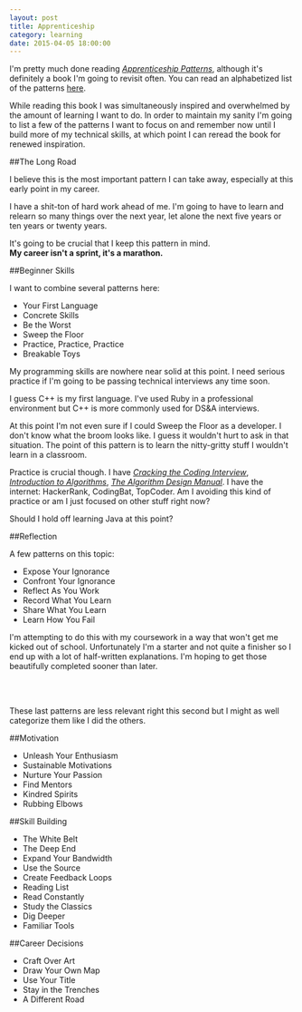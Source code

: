 ```yaml
---
layout: post
title: Apprenticeship
category: learning
date: 2015-04-05 18:00:00
---
```


I'm pretty much done reading [<i class="fa fa-book"></i> *Apprenticeship Patterns*](http://chimera.labs.oreilly.com/books/1234000001813/index.html), although it's definitely a book I'm going to revisit often. You can read an alphabetized list of the patterns [here](http://chimera.labs.oreilly.com/books/1234000001813/apa.html).

While reading this book I was simultaneously inspired and overwhelmed by the amount of learning I want to do. In order to maintain my sanity I'm going to list a few of the patterns I want to focus on and remember now until I build more of my technical skills, at which point I can reread the book for renewed inspiration.

##The Long Road

I believe this is the most important pattern I can take away, especially at this early point in my career.

I have a shit-ton of hard work ahead of me. I'm going to have to learn and relearn so many things over the next year, let alone the next five years or ten years or twenty years.

It's going to be crucial that I keep this pattern in mind.  
**My career isn't a sprint, it's a marathon.**

##Beginner Skills

I want to combine several patterns here:

- Your First Language
- Concrete Skills
- Be the Worst
- Sweep the Floor
- Practice, Practice, Practice
- Breakable Toys

My programming skills are nowhere near solid at this point. I need serious practice if I'm going to be passing technical interviews any time soon.

I guess C++ is my first language. I've used Ruby in a professional environment but C++ is more commonly used for DS&A interviews.

At this point I'm not even sure if I could Sweep the Floor as a developer. I don't know what the broom looks like. I guess it wouldn't hurt to ask in that situation. The point of this pattern is to learn the nitty-gritty stuff I wouldn't learn in a classroom.

Practice is crucial though. I have [<i class="fa fa-book"></i> *Cracking the Coding Interview*](http://www.amazon.com/Cracking-Coding-Interview-Programming-Questions/dp/098478280X/ref=pd_sim_b_4?ie=UTF8&refRID=0EYRFHWN4DR7S6X7YAM6), [<i class="fa fa-book"></i> *Introduction to Algorithms*](http://www.amazon.com/Introduction-Algorithms-3rd-Thomas-Cormen/dp/0262033844/ref=sr_1_1?ie=UTF8&qid=1424666330&sr=8-1&keywords=intro+to+algorithms), [<i class="fa fa-book"></i> *The Algorithm Design Manual*](http://www.amazon.com/Algorithm-Design-Manual-Steven-Skiena-ebook/dp/B00B8139Z8/ref=sr_1_1_twi_2_kin?ie=UTF8&qid=1427655079&sr=8-1&keywords=the+algorithm+design+manual). I have the internet: HackerRank, CodingBat, TopCoder. Am I avoiding this kind of practice or am I just focused on other stuff right now?

Should I hold off learning Java at this point?





##Reflection

A few patterns on this topic:

- Expose Your Ignorance
- Confront Your Ignorance
- Reflect As You Work
- Record What You Learn
- Share What You Learn
- Learn How You Fail

I'm attempting to do this with my coursework in a way that won't get me kicked out of school. Unfortunately I'm a starter and not quite a finisher so I end up with a lot of half-written explanations. I'm hoping to get those beautifully completed sooner than later.




<br><br>

These last patterns are less relevant right this second but I might as well categorize them like I did the others.

##Motivation

- Unleash Your Enthusiasm
- Sustainable Motivations
- Nurture Your Passion
- Find Mentors
- Kindred Spirits
- Rubbing Elbows


##Skill Building

- The White Belt
- The Deep End
- Expand Your Bandwidth
- Use the Source
- Create Feedback Loops
- Reading List
- Read Constantly
- Study the Classics
- Dig Deeper
- Familiar Tools


##Career Decisions

- Craft Over Art
- Draw Your Own Map
- Use Your Title
- Stay in the Trenches
- A Different Road